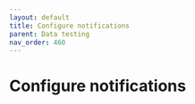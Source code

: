 ```yaml
---
layout: default
title: Configure notifications
parent: Data testing
nav_order: 460
---
```

# Configure notifications